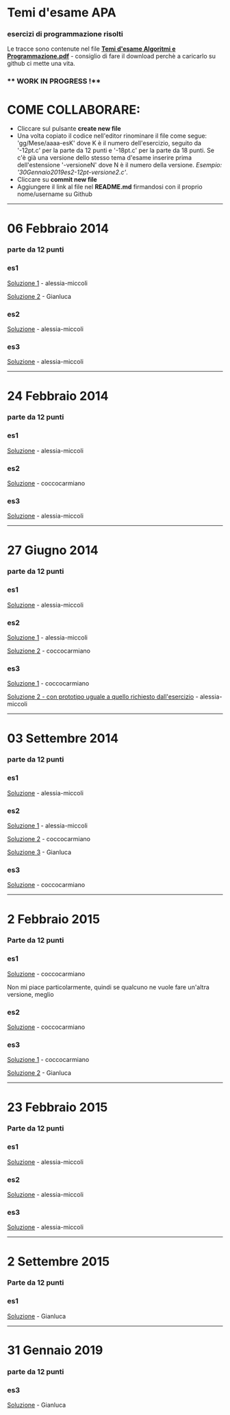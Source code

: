 # Temi d'esame APA
### esercizi di programmazione risolti

Le tracce sono contenute nel file [**Temi d'esame Algoritmi e Programmazione.pdf**](https://github.com/alessia-miccoli/Temi-d-esame-Apa/blob/master/Temi%20d'esame%20Algoritmi%20e%20Programmazione.pdf) - consiglio di fare il download perchè a caricarlo su github ci mette una vita.

###  ** WORK IN PROGRESS !**

# COME COLLABORARE:


- Cliccare sul pulsante **create new file**
- Una volta copiato il codice nell'editor rinominare il file come segue: 'gg/Mese/aaaa-esK' dove K è il numero dell'esercizio, seguito da '-12pt.c' per la parte da 12 punti e '-18pt.c' per la parte da 18 punti. Se c'è già una versione dello stesso tema d'esame inserire prima dell'estensione '-versioneN' dove N è il numero della versione. *Esempio: '30Gennaio2019es2-12pt-versione2.c'*.
- Cliccare su **commit new file**
- Aggiungere il link al file nel **README.md** firmandosi con il proprio nome/username su Github

---------------------------------------------

# 06 Febbraio 2014 
### parte da 12 punti

### es1
[Soluzione 1](https://github.com/alessia-miccoli/Temi-d-esame-Apa/blob/master/06Febbraio2014es1-12pt.c) - alessia-miccoli

[Soluzione 2](https://github.com/alessia-miccoli/Temi-d-esame-Apa/blob/master/06Febbraio2014es1-12pt-versione2.c) - Gianluca

### es2
[Soluzione](https://github.com/alessia-miccoli/Temi-d-esame-Apa/blob/master/06Febbraio2014es2-12pt.c) - alessia-miccoli

### es3
[Soluzione](https://github.com/alessia-miccoli/Temi-d-esame-Apa/blob/master/06Febbraio2014es3-12pt.c) - alessia-miccoli

-----------------------------------------------
# 24 Febbraio 2014 
### parte da 12 punti

### es1 
[Soluzione](https://github.com/alessia-miccoli/Temi-d-esame-Apa/blob/master/24Febbraio2014es1-12pt.c) - alessia-miccoli

### es2
[Soluzione](https://github.com/alessia-miccoli/Temi-d-esame-Apa/blob/master/24Febbraio2014es2-12pt.c) - coccocarmiano

### es3
[Soluzione](https://github.com/alessia-miccoli/Temi-d-esame-Apa/blob/master/24Febbraio2014es3-12pt.c) - alessia-miccoli

-----------------------------------------------
# 27 Giugno 2014 
### parte da 12 punti

### es1 
[Soluzione](https://github.com/alessia-miccoli/Temi-d-esame-Apa/blob/master/27Giugno2014es1-12pt.c) - alessia-miccoli

### es2
[Soluzione 1](https://github.com/alessia-miccoli/Temi-d-esame-Apa/blob/master/27Giugno2014es2-12pt.c) - alessia-miccoli

[Soluzione 2](https://github.com/alessia-miccoli/Temi-d-esame-Apa/blob/master/27Giugno2014es2-12pt%20(v%20alternativa).c) - coccocarmiano

### es3
[Soluzione 1](https://github.com/alessia-miccoli/Temi-d-esame-Apa/blob/master/27Giugno2014es3-12pt.c) - coccocarmiano

[Soluzione 2 - con prototipo uguale a quello richiesto dall'esercizio](https://github.com/alessia-miccoli/Temi-d-esame-Apa/blob/master/27Giugno2014es3-12pt-versione2.c) - alessia-miccoli

-------------------------------------------------
# 03 Settembre 2014
### parte da 12 punti

### es1
[Soluzione](https://github.com/alessia-miccoli/Temi-d-esame-Apa/blob/master/03Settembre2014es1-12pt.c) - alessia-miccoli

### es2
[Soluzione 1](https://github.com/alessia-miccoli/Temi-d-esame-Apa/blob/master/03Settembre2014es2-12pt.c) - alessia-miccoli

[Soluzione 2](https://github.com/alessia-miccoli/Temi-d-esame-Apa/blob/master/03Settembre2014es2-12pt-versione2.c) - coccocarmiano

[Soluzione 3](https://github.com/alessia-miccoli/Temi-d-esame-Apa/blob/master/03Settembre2014es2-12pt-versione3.c) - Gianluca

### es3

[Soluzione](https://github.com/alessia-miccoli/Temi-d-esame-Apa/blob/master/03Settembre2014es3-12pt.c) - coccocarmiano

-------------------------------------------------

# 2 Febbraio 2015

### Parte da 12 punti

### es1
[Soluzione](https://github.com/alessia-miccoli/Temi-d-esame-Apa/blob/master/02Febbario2015es1-12pt.c) - coccocarmiano

Non mi piace particolarmente, quindi se qualcuno ne vuole fare un'altra versione, meglio

### es2

[Soluzione](https://github.com/alessia-miccoli/Temi-d-esame-Apa/blob/master/02Febbario2015es2-12pt.c) - coccocarmiano

### es3
[Soluzione 1](https://github.com/alessia-miccoli/Temi-d-esame-Apa/blob/master/02Febbario2015es3-12pt.c) - coccocarmiano

[Soluzione 2](https://github.com/alessia-miccoli/Temi-d-esame-Apa/blob/master/02Febbraio2015es3-12pt-versione2.c) - Gianluca

-------------------------------------------------

# 23 Febbraio 2015

### Parte da 12 punti

### es1
[Soluzione](https://github.com/alessia-miccoli/Temi-d-esame-Apa/blob/master/23Febbraio2015es1-12pt.c) - alessia-miccoli

### es2
[Soluzione](https://github.com/alessia-miccoli/Temi-d-esame-Apa/blob/master/23Febbraio2015es2-12pt.c) - alessia-miccoli

### es3
[Soluzione](https://github.com/alessia-miccoli/Temi-d-esame-Apa/blob/master/23Febbraio2015es3-12pt.c) - alessia-miccoli

-------------------------------------------------

# 2 Settembre 2015

### Parte da 12 punti

### es1
[Soluzione](https://github.com/alessia-miccoli/Temi-d-esame-Apa/blob/master/02Settembre2015es1-12pt.c) - Gianluca

-------------------------------------------------

# 31 Gennaio 2019 
### parte da 12 punti

### es3
[Soluzione](https://github.com/alessia-miccoli/Temi-d-esame-Apa/blob/master/31Gennaio2019es3-12pt.c) - Gianluca

